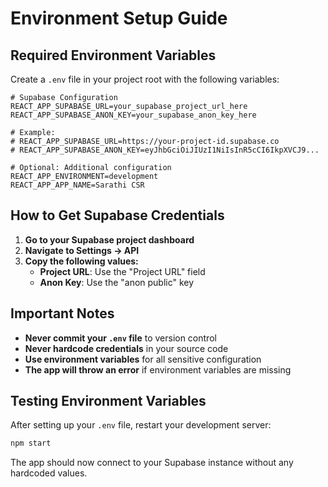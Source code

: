 # Environment Setup Guide

## Required Environment Variables

Create a `.env` file in your project root with the following variables:

```env
# Supabase Configuration
REACT_APP_SUPABASE_URL=your_supabase_project_url_here
REACT_APP_SUPABASE_ANON_KEY=your_supabase_anon_key_here

# Example:
# REACT_APP_SUPABASE_URL=https://your-project-id.supabase.co
# REACT_APP_SUPABASE_ANON_KEY=eyJhbGciOiJIUzI1NiIsInR5cCI6IkpXVCJ9...

# Optional: Additional configuration
REACT_APP_ENVIRONMENT=development
REACT_APP_APP_NAME=Sarathi CSR
```

## How to Get Supabase Credentials

1. **Go to your Supabase project dashboard**
2. **Navigate to Settings → API**
3. **Copy the following values:**
   - **Project URL**: Use the "Project URL" field
   - **Anon Key**: Use the "anon public" key

## Important Notes

- **Never commit your `.env` file** to version control
- **Never hardcode credentials** in your source code
- **Use environment variables** for all sensitive configuration
- **The app will throw an error** if environment variables are missing

## Testing Environment Variables

After setting up your `.env` file, restart your development server:

```bash
npm start
```

The app should now connect to your Supabase instance without any hardcoded values. 